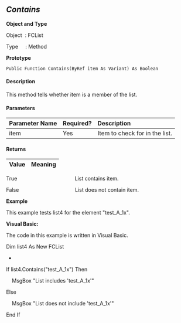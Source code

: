 _Contains_
----------

**Object and Type**

Object  : FCList

Type     : Method

**Prototype**

```
Public Function Contains(ByRef item As Variant) As Boolean
```

#### Description

This method tells whether item is a member of the list.

#### Parameters

| Parameter Name | Required? | Description |
|:--- |:--- |:--- |
| item | Yes | Item to check for in the list. |

#### Returns

| Value | Meaning |
|:--- |:--- |

True                                        List contains item.

False                                       List does not contain item.

**Example**

This example tests list4 for the element "test_A_1x".

**Visual Basic:**

The code in this example is written in Visual Basic.

Dim list4 As New FCList

-

If list4.Contains("test_A_1x") Then

    MsgBox "List includes 'test_A_1x'"

Else

    MsgBox "List does not include 'test_A_1x'"

End If